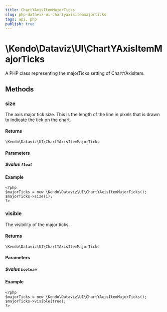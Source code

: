 ```yaml
---
title: ChartYAxisItemMajorTicks
slug: php-dataviz-ui-chartyaxisitemmajorticks
tags: api, php
publish: true
---
```


# \Kendo\Dataviz\UI\ChartYAxisItemMajorTicks

A PHP class representing the majorTicks setting of ChartYAxisItem.


## Methods

### size
The axis major tick size. This is the length of the line in pixels that is drawn to indicate the tick on the chart.

#### Returns
`\Kendo\Dataviz\UI\ChartYAxisItemMajorTicks`

#### Parameters

##### $value `float`



#### Example 
    <?php
    $majorTicks = new \Kendo\Dataviz\UI\ChartYAxisItemMajorTicks();
    $majorTicks->size(1);
    ?>

### visible
The visibility of the major ticks.

#### Returns
`\Kendo\Dataviz\UI\ChartYAxisItemMajorTicks`

#### Parameters

##### $value `boolean`



#### Example 
    <?php
    $majorTicks = new \Kendo\Dataviz\UI\ChartYAxisItemMajorTicks();
    $majorTicks->visible(true);
    ?>

